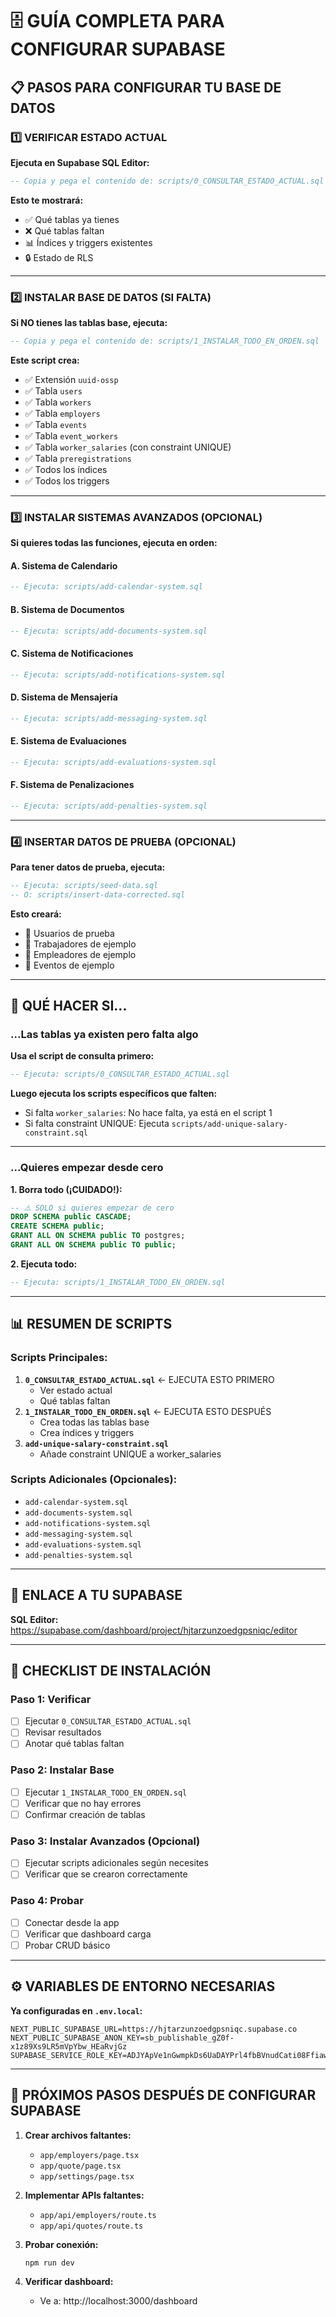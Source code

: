 # 🗄️ GUÍA COMPLETA PARA CONFIGURAR SUPABASE

## 📋 PASOS PARA CONFIGURAR TU BASE DE DATOS

### 1️⃣ VERIFICAR ESTADO ACTUAL

**Ejecuta en Supabase SQL Editor:**

```sql
-- Copia y pega el contenido de: scripts/0_CONSULTAR_ESTADO_ACTUAL.sql
```

**Esto te mostrará:**

- ✅ Qué tablas ya tienes
- ❌ Qué tablas faltan
- 📊 Índices y triggers existentes
- 🔒 Estado de RLS

---

### 2️⃣ INSTALAR BASE DE DATOS (SI FALTA)

**Si NO tienes las tablas base, ejecuta:**

```sql
-- Copia y pega el contenido de: scripts/1_INSTALAR_TODO_EN_ORDEN.sql
```

**Este script crea:**

- ✅ Extensión `uuid-ossp`
- ✅ Tabla `users`
- ✅ Tabla `workers`
- ✅ Tabla `employers`
- ✅ Tabla `events`
- ✅ Tabla `event_workers`
- ✅ Tabla `worker_salaries` (con constraint UNIQUE)
- ✅ Tabla `preregistrations`
- ✅ Todos los índices
- ✅ Todos los triggers

---

### 3️⃣ INSTALAR SISTEMAS AVANZADOS (OPCIONAL)

**Si quieres todas las funciones, ejecuta en orden:**

#### A. Sistema de Calendario

```sql
-- Ejecuta: scripts/add-calendar-system.sql
```

#### B. Sistema de Documentos

```sql
-- Ejecuta: scripts/add-documents-system.sql
```

#### C. Sistema de Notificaciones

```sql
-- Ejecuta: scripts/add-notifications-system.sql
```

#### D. Sistema de Mensajería

```sql
-- Ejecuta: scripts/add-messaging-system.sql
```

#### E. Sistema de Evaluaciones

```sql
-- Ejecuta: scripts/add-evaluations-system.sql
```

#### F. Sistema de Penalizaciones

```sql
-- Ejecuta: scripts/add-penalties-system.sql
```

---

### 4️⃣ INSERTAR DATOS DE PRUEBA (OPCIONAL)

**Para tener datos de prueba, ejecuta:**

```sql
-- Ejecuta: scripts/seed-data.sql
-- O: scripts/insert-data-corrected.sql
```

**Esto creará:**

- 👥 Usuarios de prueba
- 👷 Trabajadores de ejemplo
- 🏢 Empleadores de ejemplo
- 📅 Eventos de ejemplo

---

## 🎯 QUÉ HACER SI...

### ...Las tablas ya existen pero falta algo

**Usa el script de consulta primero:**

```sql
-- Ejecuta: scripts/0_CONSULTAR_ESTADO_ACTUAL.sql
```

**Luego ejecuta los scripts específicos que falten:**

- Si falta `worker_salaries`: No hace falta, ya está en el script 1
- Si falta constraint UNIQUE: Ejecuta `scripts/add-unique-salary-constraint.sql`

---

### ...Quieres empezar desde cero

**1. Borra todo (¡CUIDADO!):**

```sql
-- ⚠️ SOLO si quieres empezar de cero
DROP SCHEMA public CASCADE;
CREATE SCHEMA public;
GRANT ALL ON SCHEMA public TO postgres;
GRANT ALL ON SCHEMA public TO public;
```

**2. Ejecuta todo:**

```sql
-- Ejecuta: scripts/1_INSTALAR_TODO_EN_ORDEN.sql
```

---

## 📊 RESUMEN DE SCRIPTS

### Scripts Principales:

1. **`0_CONSULTAR_ESTADO_ACTUAL.sql`** ← EJECUTA ESTO PRIMERO
   - Ver estado actual
   - Qué tablas faltan
2. **`1_INSTALAR_TODO_EN_ORDEN.sql`** ← EJECUTA ESTO DESPUÉS
   - Crea todas las tablas base
   - Crea índices y triggers
3. **`add-unique-salary-constraint.sql`**
   - Añade constraint UNIQUE a worker_salaries

### Scripts Adicionales (Opcionales):

- `add-calendar-system.sql`
- `add-documents-system.sql`
- `add-notifications-system.sql`
- `add-messaging-system.sql`
- `add-evaluations-system.sql`
- `add-penalties-system.sql`

---

## 🔗 ENLACE A TU SUPABASE

**SQL Editor:** https://supabase.com/dashboard/project/hjtarzunzoedgpsniqc/editor

---

## 📝 CHECKLIST DE INSTALACIÓN

### Paso 1: Verificar

- [ ] Ejecutar `0_CONSULTAR_ESTADO_ACTUAL.sql`
- [ ] Revisar resultados
- [ ] Anotar qué tablas faltan

### Paso 2: Instalar Base

- [ ] Ejecutar `1_INSTALAR_TODO_EN_ORDEN.sql`
- [ ] Verificar que no hay errores
- [ ] Confirmar creación de tablas

### Paso 3: Instalar Avanzados (Opcional)

- [ ] Ejecutar scripts adicionales según necesites
- [ ] Verificar que se crearon correctamente

### Paso 4: Probar

- [ ] Conectar desde la app
- [ ] Verificar que dashboard carga
- [ ] Probar CRUD básico

---

## ⚙️ VARIABLES DE ENTORNO NECESARIAS

**Ya configuradas en `.env.local`:**

```env
NEXT_PUBLIC_SUPABASE_URL=https://hjtarzunzoedgpsniqc.supabase.co
NEXT_PUBLIC_SUPABASE_ANON_KEY=sb_publishable_gZ0f-x1z89Xs9LR5mVpYbw_HEaRvjGz
SUPABASE_SERVICE_ROLE_KEY=ADJYApVe1nGwmpkDs6UaDAYPrl4fbBVnudCati08FfiawMgCvdmblJZVFLMD+9f+Uw+k497GmkFjLUV58PQ+aw==
```

---

## 🎯 PRÓXIMOS PASOS DESPUÉS DE CONFIGURAR SUPABASE

1. **Crear archivos faltantes:**

   - `app/employers/page.tsx`
   - `app/quote/page.tsx`
   - `app/settings/page.tsx`

2. **Implementar APIs faltantes:**

   - `app/api/employers/route.ts`
   - `app/api/quotes/route.ts`

3. **Probar conexión:**

   ```bash
   npm run dev
   ```

4. **Verificar dashboard:**
   - Ve a: http://localhost:3000/dashboard
